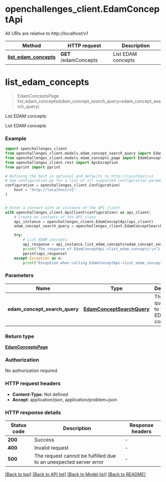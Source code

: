 # openchallenges_client.EdamConceptApi

All URIs are relative to *http://localhost/v1*

Method | HTTP request | Description
------------- | ------------- | -------------
[**list_edam_concepts**](EdamConceptApi.md#list_edam_concepts) | **GET** /edamConcepts | List EDAM concepts


# **list_edam_concepts**
> EdamConceptsPage list_edam_concepts(edam_concept_search_query=edam_concept_search_query)

List EDAM concepts

List EDAM concepts

### Example


```python
import openchallenges_client
from openchallenges_client.models.edam_concept_search_query import EdamConceptSearchQuery
from openchallenges_client.models.edam_concepts_page import EdamConceptsPage
from openchallenges_client.rest import ApiException
from pprint import pprint

# Defining the host is optional and defaults to http://localhost/v1
# See configuration.py for a list of all supported configuration parameters.
configuration = openchallenges_client.Configuration(
    host = "http://localhost/v1"
)


# Enter a context with an instance of the API client
with openchallenges_client.ApiClient(configuration) as api_client:
    # Create an instance of the API class
    api_instance = openchallenges_client.EdamConceptApi(api_client)
    edam_concept_search_query = openchallenges_client.EdamConceptSearchQuery() # EdamConceptSearchQuery | The search query used to find EDAM concepts. (optional)

    try:
        # List EDAM concepts
        api_response = api_instance.list_edam_concepts(edam_concept_search_query=edam_concept_search_query)
        print("The response of EdamConceptApi->list_edam_concepts:\n")
        pprint(api_response)
    except Exception as e:
        print("Exception when calling EdamConceptApi->list_edam_concepts: %s\n" % e)
```



### Parameters


Name | Type | Description  | Notes
------------- | ------------- | ------------- | -------------
 **edam_concept_search_query** | [**EdamConceptSearchQuery**](.md)| The search query used to find EDAM concepts. | [optional] 

### Return type

[**EdamConceptsPage**](EdamConceptsPage.md)

### Authorization

No authorization required

### HTTP request headers

 - **Content-Type**: Not defined
 - **Accept**: application/json, application/problem+json

### HTTP response details

| Status code | Description | Response headers |
|-------------|-------------|------------------|
**200** | Success |  -  |
**400** | Invalid request |  -  |
**500** | The request cannot be fulfilled due to an unexpected server error |  -  |

[[Back to top]](#) [[Back to API list]](../README.md#documentation-for-api-endpoints) [[Back to Model list]](../README.md#documentation-for-models) [[Back to README]](../README.md)

